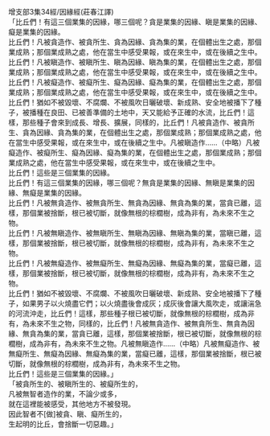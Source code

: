 增支部3集34經/因緣經(莊春江譯)  
「比丘們！有這三個業集的因緣，哪三個呢？貪是業集的因緣、瞋是業集的因緣、癡是業集的因緣。  
比丘們！凡被貪造作、被貪所生、貪為因緣、貪為集的業，在個體出生之處，那個業成熟；那個業成熟之處，他在當生中感受果報，或在來生中，或在後續之生中。  
比丘們！凡被瞋造作、被瞋所生、瞋為因緣、瞋為集的業，在個體出生之處，那個業成熟；那個業成熟之處，他在當生中感受果報，或在來生中，或在後續之生中。  
比丘們！凡被癡造作、被癡所生、癡為因緣、癡為集的業，在個體出生之處，那個業成熟；那個業成熟之處，他在當生中感受果報，或在來生中，或在後續之生中。  
比丘們！猶如不被毀壞、不腐爛、不被風吹日曬破壞、新成熟、安全地被播下了種子，被播種在良田、已被善準備的土地中，天又能給予正確的水流，比丘們！這樣，那些種子會來到成長、增長、擴展，同樣的，比丘們！凡被貪造作、被貪所生、貪為因緣、貪為集的業，在個體出生之處，那個業成熟；那個業成熟之處，他在當生中感受果報，或在來生中，或在後續之生中。凡被瞋造作……（中略）凡被癡造作、被癡所生、癡為因緣、癡為集的業，在個體出生之處，那個業成熟；那個業成熟之處，他在當生中感受果報，或在來生中，或在後續之生中。  
比丘們！這些是三個業集的因緣。  
比丘們！有這三個業集的因緣，哪三個呢？無貪是業集的因緣、無瞋是業集的因緣、無癡是業集的因緣。  
比丘們！凡被無貪造作、被無貪所生、無貪為因緣、無貪為集的業，當貪已離，這樣，那個業被捨斷，根已被切斷，就像無根的棕櫚樹，成為非有，為未來不生之物。  
比丘們！凡被無瞋造作、被無瞋所生、無瞋為因緣、無瞋為集的業，當瞋已離，這樣，那個業被捨斷，根已被切斷，就像無根的棕櫚樹，成為非有，為未來不生之物。  
比丘們！凡被無癡造作、被無癡所生、無癡為因緣、無癡為集的業，當癡已離，這樣，那個業被捨斷，根已被切斷，就像無根的棕櫚樹，成為非有，為未來不生之物。  
比丘們！猶如不被毀壞、不腐爛、不被風吹日曬破壞、新成熟、安全地被播下了種子，如果男子以火燒盡它們；以火燒盡後會成灰；成灰後會讓大風吹走，或讓湍急的河流沖走，比丘們！這樣，那些種子根已被切斷，就像無根的棕櫚樹，成為非有，為未來不生之物，同樣的，比丘們！凡被無貪造作、被無貪所生、無貪為因緣、無貪為集的業，當貪已離，這樣，那個業被捨斷，根已被切斷，就像無根的棕櫚樹，成為非有，為未來不生之物。凡被無瞋造作……（中略）凡被無癡造作、被無癡所生、無癡為因緣、無癡為集的業，當癡已離，這樣，那個業被捨斷，根已被切斷，就像無根的棕櫚樹，成為非有，為未來不生之物。  
比丘們！這些是三個業集的因緣。」  
「被貪所生的、被瞋所生的、被癡所生的，  
凡被無智者造作的業，不論少或多，  
就在這裡能被感受，其他地方不被發現。  
因此智者不[做]被貪、瞋、癡所生的，  
生起明的比丘，會捨斷一切惡趣。」  
  
  
